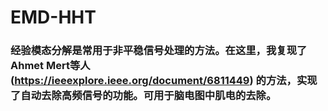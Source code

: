 # EMD-HHT
### 经验模态分解是常用于非平稳信号处理的方法。在这里，我复现了Ahmet Mert等人(https://ieeexplore.ieee.org/document/6811449) 的方法，实现了自动去除高频信号的功能。可用于脑电图中肌电的去除。
